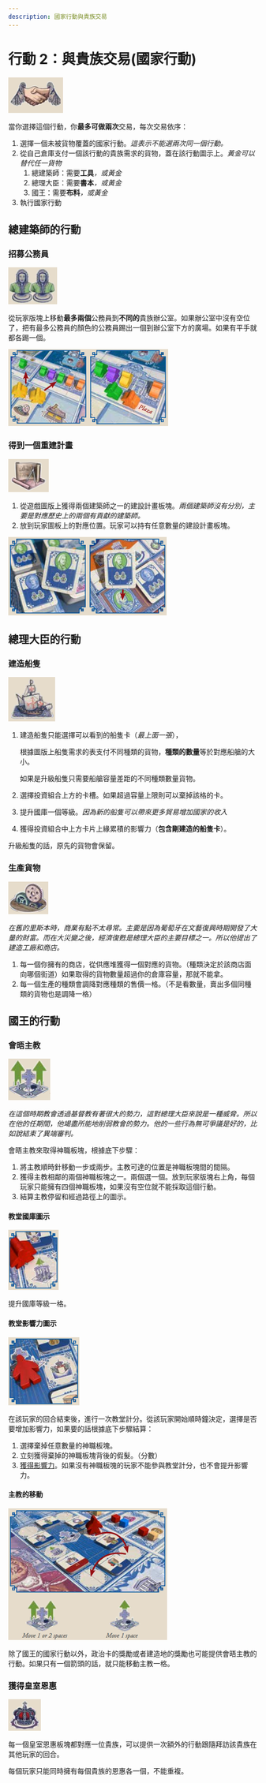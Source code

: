 ```yaml
---
description: 國家行動與貴族交易
---
```


# 行動 2：與貴族交易(國家行動)

![trade with nobles](<.gitbook/assets/image (2) (1).png>)

當你選擇這個行動，你**最多可做兩次**交易，每次交易依序：

1. 選擇一個未被貨物覆蓋的國家行動。_這表示不能選兩次同一個行動。_
2. 從自己倉庫支付一個該行動的貴族需求的貨物，蓋在該行動圖示上。_黃金可以替代任一貨物_
   1. 總建築師：需要**工具**_，或黃金_
   2. 總理大臣：需要**書本**_，或黃金_
   3. 國王：需要**布料**_，或黃金_
3. 執行國家行動

## 總建築師的行動

### 招募公務員

![Recruit State Officials](<.gitbook/assets/image (5).png>)

從玩家版塊上移動**最多兩個**公務員到**不同的**貴族辦公室。如果辦公室中沒有空位了，把有最多公務員的顏色的公務員踢出一個到辦公室下方的廣場。如果有平手就都各踢一個。

![](<.gitbook/assets/image (12).png>)

### 得到一個重建計畫

![Acquire a Plan](<.gitbook/assets/image (33) (1).png>)

1. 從遊戲圖版上獲得兩個建築師之一的建設計畫板塊。_兩個建築師沒有分別，主要是對應歷史上的兩個有貢獻的建築師。_
2. 放到玩家圖板上的對應位置。玩家可以持有任意數量的建設計畫板塊。

![](<.gitbook/assets/image (34) (1).png>)

## 總理大臣的行動

### 建造船隻

![build a ship](<.gitbook/assets/image (15) (1).png>)

1.  建造船隻只能選擇可以看到的船隻卡（_最上面一張_），

    根據圖版上船隻需求的表支付不同種類的貨物，**種類的數量**等於對應船艙的大小。

    如果是升級船隻只需要船艙容量差距的不同種類數量貨物。
2. 選擇投資組合上方的卡槽。如果超過容量上限則可以棄掉該格的卡。
3. 提升國庫一個等級。_因為新的船隻可以帶來更多貿易增加國家的收入_
4. 獲得投資組合中上方卡片上緣累積的影響力（**包含剛建造的船隻卡**）。

升級船隻的話，原先的貨物會保留。

### 生產貨物

![Produce Goods](<.gitbook/assets/image (20).png>)

_在舊的里斯本時，商業有點不太尋常。主要是因為葡萄牙在文藝復興時期開發了大量的財富。而在大災變之後，經濟復甦是總理大臣的主要目標之一。所以他提出了建造工廠和商店。_

1. 每一個你擁有的商店，從供應堆獲得一個對應的貨物。（種類決定於該商店面向哪個街道）如果取得的貨物數量超過你的倉庫容量，那就不能拿。
2. 每一個生產的種類會調降對應種類的售價一格。（不是看數量，賣出多個同種類的貨物也是調降一格）

## 國王的行動

### 會晤主教

![Meet the Cardinal](.gitbook/assets/image.png)

_在這個時期教會透過基督教有著很大的勢力，這對總理大臣來說是一種威脅。所以在他的任期間，他竭盡所能地削弱教會的勢力。他的一些行為無可爭議是好的，比如說結束了異端審判。_

會晤主教來取得神職板塊，根據底下步驟：

1. 將主教順時針移動一步或兩步。主教可達的位置是神職板塊間的間隔。
2. 獲得主教相鄰的兩個神職板塊之一。兩個選一個。放到玩家版塊右上角，每個玩家只能擁有四個神職板塊，如果沒有空位就不能採取這個行動。
3. 結算主教停留和經過路徑上的圖示。

#### 教堂國庫圖示

![](<.gitbook/assets/image (28).png>)

提升國庫等級一格。

#### 教堂影響力圖示

![](<.gitbook/assets/image (13).png>)

在該玩家的回合結束後，進行一次教堂計分。從該玩家開始順時鐘決定，選擇是否要增加影響力，如果要的話根據底下步驟結算：

1. 選擇棄掉任意數量的神職板塊。
2. 立刻獲得棄掉的神職板塊背後的假髮。（分數）
3. [獲得影響力](ying-xiang-li.md#huo-de-ying-xiang-li)。如果沒有神職板塊的玩家不能參與教堂計分，也不會提升影響力。

#### 主教的移動

![](<.gitbook/assets/image (17) (1).png>)

除了國王的國家行動以外，政治卡的獎勵或者建造地的獎勵也可能提供會晤主教的行動。如果只有一個箭頭的話，就只能移動主教一格。

### 獲得皇室恩惠

![Get a Royal Favor](<.gitbook/assets/image (10) (1).png>)

每一個皇室恩惠板塊都對應一位貴族，可以提供一次額外的行動跟隨拜訪該貴族在其他玩家的回合。

每個玩家只能同時擁有每個貴族的恩惠各一個，不能重複。
